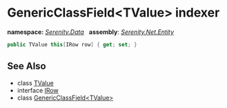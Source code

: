 # GenericClassField&lt;TValue&gt; indexer
**namespace:** *[Serenity.Data](../../README.md#serenity.data-namespace)*   **assembly**: *[Serenity.Net.Entity](../../README.md)*

```csharp
public TValue this[IRow row] { get; set; }
```

## See Also

* class [TValue](../Serenity.Net.Entity/../GenericClassField-1.TValue.md)
* interface [IRow](../IRow.md)
* class [GenericClassField&lt;TValue&gt;](../GenericClassField-1.md)